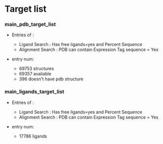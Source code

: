 # Target list

### main_pdb_target_list
 - Entries of :
    - Ligand Search : Has free ligands=yes and Percent Sequence
    - Alignment Search : PDB can contain Expression Tag sequence = Yes

 - entry num:
    - 69753 structures
    - 69357 avaliable
    - 396   doesn't have pdb structure

### main_ligands_target_list
 - Entries of :
    - Ligand Search : Has free ligands=yes and Percent Sequence
    - Alignment Search : PDB can contain Expression Tag sequence = Yes

 - entry num:
    - 17786 ligands
